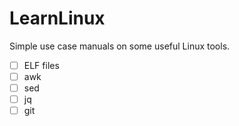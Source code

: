 # LearnLinux
Simple use case manuals on some useful Linux tools.

- [ ] ELF files
- [ ] awk
- [ ] sed
- [ ] jq
- [ ] git
